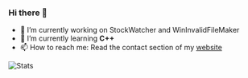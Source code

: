 ### Hi there 👋

- 🔭 I’m currently working on StockWatcher and WinInvalidFileMaker
- 🌱 I’m currently learning **C++**
- 📫 How to reach me: Read the contact section of  my [website](https://madebysid.me)

![Stats](https://github-readme-stats.vercel.app/api?username=sidhys1&show_icons=true&theme=radical)
